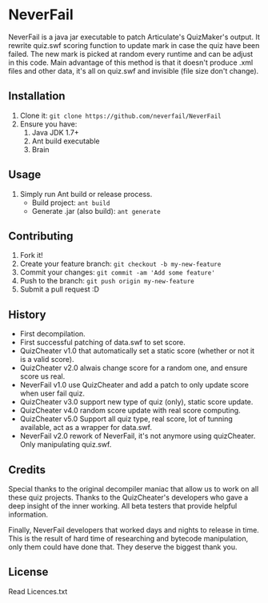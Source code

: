 NeverFail
==========

NeverFail is a java jar executable to patch Articulate's QuizMaker's output.
It rewrite quiz.swf scoring function to update mark in case the quiz have been failed.
The new mark is picked at random every runtime and can be adjust in this code.
Main advantage of this method is that it doesn't produce .xml files and other data, 
it's all on quiz.swf and invisible (file size don't change).

## Installation

1. Clone it: `git clone https://github.com/neverfail/NeverFail`
2. Ensure you have:
    1. Java JDK 1.7+
    2. Ant build executable
    3. Brain

## Usage

1. Simply run Ant build or release process.
    * Build project: `ant build`
    * Generate .jar (also build): `ant generate`
     
## Contributing

1. Fork it!
2. Create your feature branch: `git checkout -b my-new-feature`
3. Commit your changes: `git commit -am 'Add some feature'`
4. Push to the branch: `git push origin my-new-feature`
5. Submit a pull request :D

## History

* First decompilation.
* First successful patching of data.swf to set score.
* QuizCheater v1.0 that automatically set a static score (whether or not it is a valid score).
* QuizCheater v2.0 alwais change score for a random one, and ensure score us real.
* NeverFail v1.0 use QuizCheater and add a patch to only update score when user fail quiz.
* QuizCheater v3.0 support new type of quiz (only), static score update.
* QuizCheater v4.0 random score update with real score computing.
* QuizCheater v5.0 Support all quiz type, real score, lot of tunning available, act as a wrapper for data.swf.
* NeverFail v2.0 rework of NeverFail, it's not anymore using quizCheater. Only manipulating quiz.swf.

## Credits

Special thanks to the original decompiler maniac that allow us to work on
all these quiz projects.
Thanks to the QuizCheater's developers who gave a deep insight of the inner working.
All beta testers that provide helpful information.

Finally, NeverFail developers that worked days and nights to release in time.
This is the result of hard time of researching and bytecode manipulation,
only them could have done that. They deserve the biggest thank you.


## License

Read Licences.txt